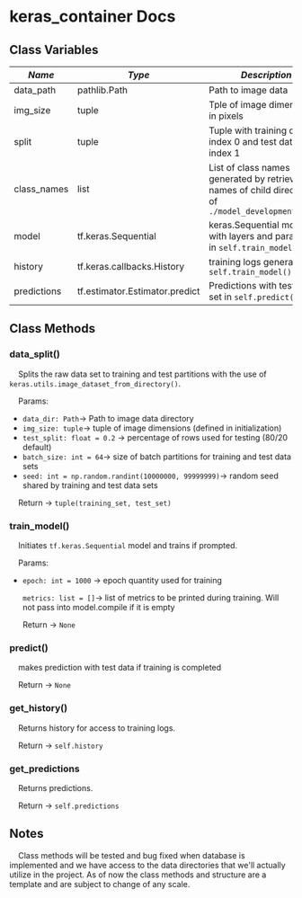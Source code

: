 # keras_container Docs

## Class Variables

| *Name*      | *Type*              | *Description*                                                                                         |
| ----------- | ------------------- | ----------------------------------------------------------------------------------------------------- |
| data_path   | pathlib.Path        | Path to image data                                                                                    |
| img_size    | tuple               | Tple of image dimensions in pixels                                                                    |
| split       | tuple               | Tuple with training data on index 0 and test data on index 1                                          |
| class_names | list                | List of class names generated by retrieving names of child directories of `./model_development/data/` |
| model       | tf.keras.Sequential | keras.Sequential model with layers and params set in `self.train_model()`                             |
| history     | tf.keras.callbacks.History | training logs generated in `self.train_model()`                                                       |
| predictions | tf.estimator.Estimator.predict   | Predictions with test data. set in `self.predict()`                                                   |

## Class Methods

### data_split()

    Splits the raw data set to training and test partitions with the use of `keras.utils.image_dataset_from_directory()`.

    Params:

+ `data_dir: Path`-> Path to image data directory
+ `img_size: tuple`-> tuple of image dimensions (defined in initialization)
+ `test_split: float = 0.2` -> percentage of rows used for testing (80/20 default)
+ `batch_size: int = 64`-> size of batch partitions for training and test data sets
+ `seed: int = np.random.randint(10000000, 99999999)`-> random seed shared by training and test data sets

    Return -> `tuple(training_set, test_set)`

### train_model()

    Initiates `tf.keras.Sequential` model and trains if prompted.

    Params:

+ `epoch: int = 1000` -> epoch quantity used for training
  
  `metrics: list = []`-> list of metrics to be printed during training. Will not pass into model.compile if it is empty
  
  Return -> `None`

### predict()

    makes prediction with test data if training is completed

    Return -> `None`



### get_history()

    Returns history for access to training logs.

    Return -> `self.history`

### get_predictions

    Returns predictions.

    Return -> `self.predictions`

## Notes

    Class methods will be tested and bug fixed when database is implemented and we have access to the data directories that we'll actually utilize in the project. As of now the class methods and structure are a template and are subject to change of any scale.
